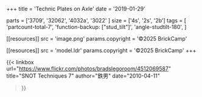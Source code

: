 +++
title = 'Technic Plates on Axle'
date  = '2019-01-29'

parts = ['3709', '32062', '4032a', '3022' ]
size  = ['4s', '2s', '2b']
tags  = [
  'partcount-total-7',
  'function-backup: ["stud_tilt"]',
  'angle-studtilt-180',
]

[[resources]]
src              = 'image.png'
params.copyright = '©2025 BrickCamp'

[[resources]]
src              = 'model.ldr'
params.copyright = '©2025 BrickCamp'
+++

{{< linkbox
    url="https://www.flickr.com/photos/bradslegoroom/4512069587"
    title="SNOT Techniques 7"
    author="鉄男"
    date="2010-04-11"
>}}
